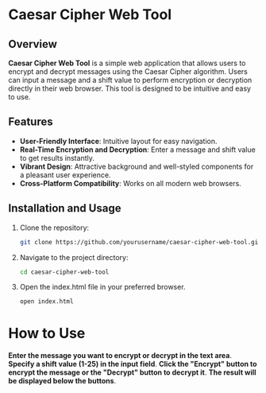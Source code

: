# Caesar Cipher Web Tool

## Overview
**Caesar Cipher Web Tool** is a simple web application that allows users to encrypt and decrypt messages using the Caesar Cipher algorithm. Users can input a message and a shift value to perform encryption or decryption directly in their web browser. This tool is designed to be intuitive and easy to use.

## Features
- **User-Friendly Interface**: Intuitive layout for easy navigation.
- **Real-Time Encryption and Decryption**: Enter a message and shift value to get results instantly.
- **Vibrant Design**: Attractive background and well-styled components for a pleasant user experience.
- **Cross-Platform Compatibility**: Works on all modern web browsers.

## Installation and Usage
1. Clone the repository:
   ```bash
   git clone https://github.com/yourusername/caesar-cipher-web-tool.git
2. Navigate to the project directory:
   ```bash
   cd caesar-cipher-web-tool
3. Open the index.html file in your preferred browser.
   ```bash
   open index.html

# How to Use
**Enter the message you want to encrypt or decrypt in the text area**.
**Specify a shift value (1-25) in the input field**.
**Click the "Encrypt" button to encrypt the message or the "Decrypt" button to decrypt it**.
**The result will be displayed below the buttons**.
